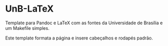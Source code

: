 # UnB-LaTeX

 Template para Pandoc e LaTeX com as fontes da Universidade de
 Brasília e um Makefile simples.

Este template formata a página e insere cabeçalhos e rodapés padrão.

